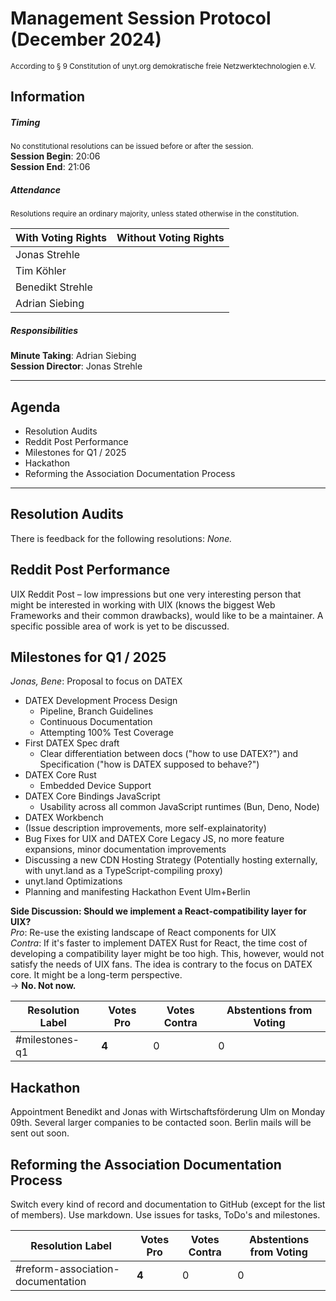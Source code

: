 # Management Session Protocol (December 2024)
<sup>According to § 9 Constitution of unyt.org demokratische freie Netzwerktechnologien e.V.</sup>
## Information

##### Timing
<sup>No constitutional resolutions can be issued before or after the session.</sup>  
**Session Begin**: 20:06  
**Session End**: 21:06
##### Attendance
<sup>Resolutions require an ordinary majority, unless stated otherwise in the constitution.</sup>

| With Voting Rights | Without Voting Rights |
| ------------------ | --------------------- |
| Jonas Strehle      |                       |
| Tim Köhler         |                       |
| Benedikt Strehle   |                       |
| Adrian Siebing     |                       |
##### Responsibilities
**Minute Taking**: Adrian Siebing  
**Session Director**: Jonas Strehle

---
## Agenda
- Resolution Audits
- Reddit Post Performance
- Milestones for Q1 / 2025
- Hackathon
- Reforming the Association Documentation Process

---

## Resolution Audits
There is feedback for the following resolutions: *None.*

## Reddit Post Performance
UIX Reddit Post – low impressions but one very interesting person that might be interested in working with UIX (knows the biggest Web Frameworks and their common drawbacks), would like to be a maintainer. A specific possible area of work is yet to be discussed.

## Milestones for Q1 / 2025
*Jonas, Bene*: Proposal to focus on DATEX
- DATEX Development Process Design
	- Pipeline, Branch Guidelines
	- Continuous Documentation
	- Attempting 100% Test Coverage
- First DATEX Spec draft
	- Clear differentiation between docs ("how to use DATEX?") and Specification ("how is DATEX supposed to behave?")
- DATEX Core Rust
	- Embedded Device Support
- DATEX Core Bindings JavaScript
	- Usability across all common JavaScript runtimes (Bun, Deno, Node)
- DATEX Workbench
- (Issue description improvements, more self-explainatority)
- Bug Fixes for UIX and DATEX Core Legacy JS, no more feature expansions, minor documentation improvements
- Discussing a new CDN Hosting Strategy (Potentially hosting externally, with unyt.land as a TypeScript-compiling proxy)
- unyt.land Optimizations
- Planning and manifesting Hackathon Event Ulm+Berlin

**Side Discussion: Should we implement a React-compatibility layer for UIX?**  
*Pro*: Re-use the existing landscape of React components for UIX  
*Contra*: If it's faster to implement DATEX Rust for React, the time cost of developing a compatibility layer might be too high. This, however, would not satisfy the needs of UIX fans. The idea is contrary to the focus on DATEX core. It might be a long-term perspective.  
-> **No. Not now.**

| Resolution Label | Votes Pro | Votes Contra | Abstentions from Voting |
| ---------------- | --------- | ------------ | ----------------------- |
| #milestones-q1   | **4**     | 0            | 0                       |

## Hackathon
Appointment Benedikt and Jonas with Wirtschaftsförderung Ulm on Monday 09th. Several larger companies to be contacted soon. Berlin mails will be sent out soon.

## Reforming the Association Documentation Process
Switch every kind of record and documentation to GitHub (except for the list of members). Use markdown. Use issues for tasks, ToDo's and milestones.

| Resolution Label                  | Votes Pro | Votes Contra | Abstentions from Voting |
| --------------------------------- | --------- | ------------ | ----------------------- |
| #reform-association-documentation | **4**     | 0            | 0                       |
